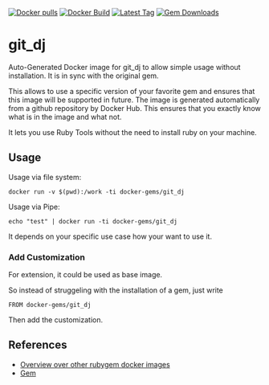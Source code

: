 [![Docker pulls](https://img.shields.io/docker/pulls/rubygem/git_dj.svg)](https://hub.docker.com/r/rubygem/git_dj/)
[![Docker Build](https://img.shields.io/docker/automated/rubygem/git_dj.svg)](https://hub.docker.com/r/rubygem/git_dj/)
[![Latest Tag](https://img.shields.io/github/tag/docker-rubygem/git_dj.svg)](https://hub.docker.com/r/rubygem/git_dj/)
[![Gem Downloads](https://img.shields.io/gem/dt/git_dj.svg)](https://rubygems.org/gems/git_dj/)
# git_dj

Auto-Generated Docker image for git_dj to allow simple usage without installation.
It is in sync with the original gem.

This allows to use a specific version of your favorite gem and ensures that this image will be supported in future.
The image is generated automatically from a github repository by Docker Hub.
This ensures that you exactly know what is in the image and what not.

It lets you use Ruby Tools without the need to install ruby on your machine.

## Usage

Usage via file system:

`docker run -v $(pwd):/work -ti docker-gems/git_dj`

Usage via Pipe:

`echo "test" | docker run -ti docker-gems/git_dj`

It depends on your specific use case how your want to use it.

### Add Customization

For extension, it could be used as base image.

So instead of struggeling with the installation of a gem, just write

`FROM docker-gems/git_dj`

Then add the customization.

## References

 - [Overview over other rubygem docker images](https://github.com/thinkbot/docker-rubygem)
 - [Gem](https://rubygems.org/gems/git_dj/)
